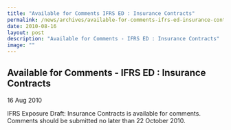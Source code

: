 ```yaml
---
title: "Available for Comments IFRS ED : Insurance Contracts"
permalink: /news/archives/available-for-comments-ifrs-ed-insurance-contracts/
date: 2010-08-16
layout: post
description: "Available for Comments - IFRS ED : Insurance Contracts"
image: ""
---
```

Available for Comments - IFRS ED : Insurance Contracts
------------------------------------------------------

16 Aug 2010

IFRS Exposure Draft: Insurance Contracts is available for comments.  
Comments should be submitted no later than 22 October 2010.